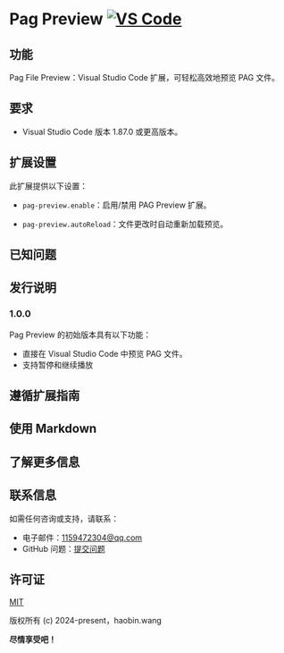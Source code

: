 # Pag Preview [![VS Code](https://img.shields.io/badge/VS%20Code-Extension-blue)](https://marketplace.visualstudio.com/items?itemName=lantianhaijiao.pag-preview)

## 功能

Pag File Preview：Visual Studio Code 扩展，可轻松高效地预览 PAG 文件。

## 要求
- Visual Studio Code 版本 1.87.0 或更高版本。

## 扩展设置

此扩展提供以下设置：

- `pag-preview.enable`：启用/禁用 PAG Preview 扩展。

- `pag-preview.autoReload`：文件更改时自动重新加载预览。

## 已知问题

## 发行说明

### 1.0.0

Pag Preview 的初始版本具有以下功能：

- 直接在 Visual Studio Code 中预览 PAG 文件。
- 支持暂停和继续播放

## 遵循扩展指南

## 使用 Markdown

## 了解更多信息

## 联系信息

如需任何咨询或支持，请联系：

- 电子邮件：1159472304@qq.com
- GitHub 问题：[提交问题](https://github.com/lantianhaijiao/pag-preview/issues)

## 许可证

[MIT](https://opensource.org/licenses/MIT)

版权所有 (c) 2024-present，haobin.wang

**尽情享受吧！**